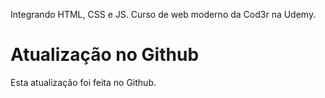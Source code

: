 Integrando HTML, CSS e JS. Curso de web moderno da Cod3r na Udemy.

# Atualização no Github

Esta atualização foi feita no Github.


